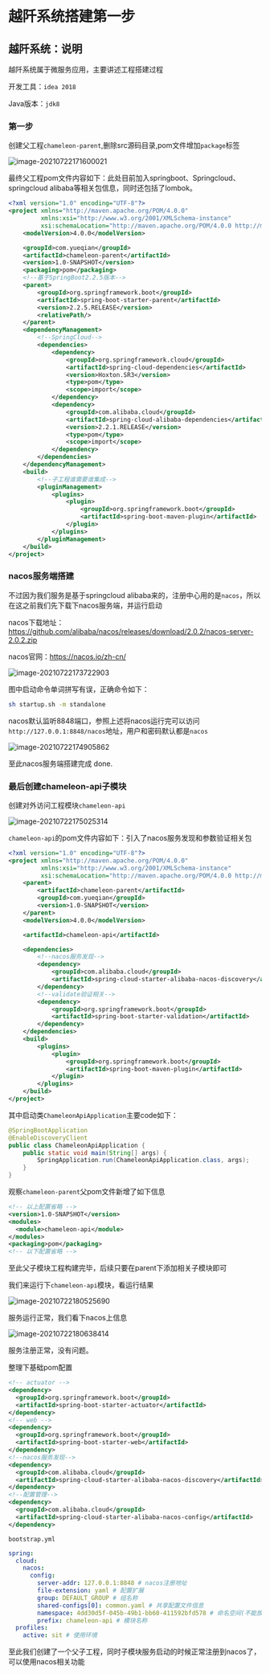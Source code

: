 # 越阡系统搭建第一步

## 越阡系统：说明

越阡系统属于微服务应用，主要讲述工程搭建过程

开发工具：`idea 2018`

Java版本：`jdk8`

### 第一步

创建父工程`chameleon-parent`,删除src源码目录,pom文件增加`package`标签

![image-20210722171600021](../../_media/image/chameleon-parent.png)

最终父工程pom文件内容如下：此处目前加入springboot、Springcloud、springcloud alibaba等相关包信息，同时还包括了lombok。

```xml
<?xml version="1.0" encoding="UTF-8"?>
<project xmlns="http://maven.apache.org/POM/4.0.0"
         xmlns:xsi="http://www.w3.org/2001/XMLSchema-instance"
         xsi:schemaLocation="http://maven.apache.org/POM/4.0.0 http://maven.apache.org/xsd/maven-4.0.0.xsd">
    <modelVersion>4.0.0</modelVersion>

    <groupId>com.yueqian</groupId>
    <artifactId>chameleon-parent</artifactId>
    <version>1.0-SNAPSHOT</version>
    <packaging>pom</packaging>
    <!--基于SpringBoot2.2.5版本-->
    <parent>
        <groupId>org.springframework.boot</groupId>
        <artifactId>spring-boot-starter-parent</artifactId>
        <version>2.2.5.RELEASE</version>
        <relativePath/>
    </parent>
    <dependencyManagement>
        <!--SpringCloud-->
        <dependencies>
            <dependency>
                <groupId>org.springframework.cloud</groupId>
                <artifactId>spring-cloud-dependencies</artifactId>
                <version>Hoxton.SR3</version>
                <type>pom</type>
                <scope>import</scope>
            </dependency>
            <dependency>
                <groupId>com.alibaba.cloud</groupId>
                <artifactId>spring-cloud-alibaba-dependencies</artifactId>
                <version>2.2.1.RELEASE</version>
                <type>pom</type>
                <scope>import</scope>
            </dependency>
        </dependencies>
    </dependencyManagement>
    <build>
        <!--子工程谁需要谁集成-->
        <pluginManagement>
            <plugins>
                <plugin>
                    <groupId>org.springframework.boot</groupId>
                    <artifactId>spring-boot-maven-plugin</artifactId>
                </plugin>
            </plugins>
        </pluginManagement>
    </build>
</project>
```

### nacos服务端搭建

不过因为我们服务是基于springcloud alibaba来的，注册中心用的是`nacos`，所以在这之前我们先下载下nacos服务端，并运行启动

nacos下载地址：https://github.com/alibaba/nacos/releases/download/2.0.2/nacos-server-2.0.2.zip

nacos官网：https://nacos.io/zh-cn/

![image-20210722173722903](../../_media/image/nacos-startup.png)

图中启动命令单词拼写有误，正确命令如下：

```bash
sh startup.sh -m standalone
```

nacos默认监听8848端口，参照上述将nacos运行完可以访问`http://127.0.0.1:8848/nacos`地址，用户和密码默认都是`nacos`

![image-20210722174905862](../../_media/image/nacos-server-admin-console.png)

至此nacos服务端搭建完成 done.

### 最后创建chameleon-api子模块

创建对外访问工程模块`chameleon-api`

![image-20210722175025314](../../_media/image/chameleon-api.png)

`chameleon-api`的pom文件内容如下：引入了nacos服务发现和参数验证相关包

```xml
<?xml version="1.0" encoding="UTF-8"?>
<project xmlns="http://maven.apache.org/POM/4.0.0"
         xmlns:xsi="http://www.w3.org/2001/XMLSchema-instance"
         xsi:schemaLocation="http://maven.apache.org/POM/4.0.0 http://maven.apache.org/xsd/maven-4.0.0.xsd">
    <parent>
        <artifactId>chameleon-parent</artifactId>
        <groupId>com.yueqian</groupId>
        <version>1.0-SNAPSHOT</version>
    </parent>
    <modelVersion>4.0.0</modelVersion>

    <artifactId>chameleon-api</artifactId>

    <dependencies>
        <!--nacos服务发现-->
        <dependency>
            <groupId>com.alibaba.cloud</groupId>
            <artifactId>spring-cloud-starter-alibaba-nacos-discovery</artifactId>
        </dependency>
        <!--validate验证相关-->
        <dependency>
            <groupId>org.springframework.boot</groupId>
            <artifactId>spring-boot-starter-validation</artifactId>
        </dependency>
    </dependencies>
    <build>
        <plugins>
            <plugin>
                <groupId>org.springframework.boot</groupId>
                <artifactId>spring-boot-maven-plugin</artifactId>
            </plugin>
        </plugins>
    </build>
</project>
```

其中启动类`ChameleonApiApplication`主要code如下：

```java
@SpringBootApplication
@EnableDiscoveryClient
public class ChameleonApiApplication {
    public static void main(String[] args) {
        SpringApplication.run(ChameleonApiApplication.class, args);
    }
}
```

观察`chameleon-parent`父pom文件新增了如下信息

```xml
<!-- 以上配置省略 -->
<version>1.0-SNAPSHOT</version>
<modules>
  <module>chameleon-api</module>
</modules>
<packaging>pom</packaging>
<!-- 以下配置省略 -->
```

至此父子模块工程构建完毕，后续只要在parent下添加相关子模块即可

我们来运行下`chameleon-api`模块，看运行结果

![image-20210722180525690](../../_media/image/chameleon-api-run-result.png)

服务运行正常，我们看下nacos上信息

![image-20210722180638414](../../_media/image/chameleon-api-discovery-nacos.png)

服务注册正常，没有问题。

整理下基础pom配置

```xml
<!-- actuator -->
<dependency>
  <groupId>org.springframework.boot</groupId>
  <artifactId>spring-boot-starter-actuator</artifactId>
</dependency>
<!-- web -->
<dependency>
  <groupId>org.springframework.boot</groupId>
  <artifactId>spring-boot-starter-web</artifactId>
</dependency>
<!--nacos服务发现-->
<dependency>
  <groupId>com.alibaba.cloud</groupId>
  <artifactId>spring-cloud-starter-alibaba-nacos-discovery</artifactId>
</dependency>
<!--配置管理-->
<dependency>
  <groupId>com.alibaba.cloud</groupId>
  <artifactId>spring-cloud-starter-alibaba-nacos-config</artifactId>
</dependency>
```

`bootstrap.yml`

```yaml
spring:
  cloud:
    nacos:
      config:
        server-addr: 127.0.0.1:8848 # nacos注册地址
        file-extension: yaml # 配置扩展
        group: DEFAULT_GROUP # 组名称
        shared-configs[0]: common.yaml # 共享配置文件信息
        namespace: 4dd30d5f-045b-49b1-bb60-411592bfd578 # 命名空间(不能放置dataId)
        prefix: chameleon-api # 模块名称
  profiles:
    active: sit # 使用环境
```



至此我们创建了一个父子工程，同时子模块服务启动的时候正常注册到nacos了，可以使用nacos相关功能

